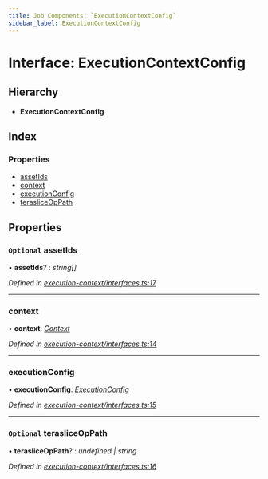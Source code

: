 ```yaml
---
title: Job Components: `ExecutionContextConfig`
sidebar_label: ExecutionContextConfig
---
```


# Interface: ExecutionContextConfig

## Hierarchy

* **ExecutionContextConfig**

## Index

### Properties

* [assetIds](executioncontextconfig.md#optional-assetids)
* [context](executioncontextconfig.md#context)
* [executionConfig](executioncontextconfig.md#executionconfig)
* [terasliceOpPath](executioncontextconfig.md#optional-terasliceoppath)

## Properties

### `Optional` assetIds

• **assetIds**? : *string[]*

*Defined in [execution-context/interfaces.ts:17](https://github.com/terascope/teraslice/blob/fd211a8bb/packages/job-components/src/execution-context/interfaces.ts#L17)*

___

###  context

• **context**: *[Context](context.md)*

*Defined in [execution-context/interfaces.ts:14](https://github.com/terascope/teraslice/blob/fd211a8bb/packages/job-components/src/execution-context/interfaces.ts#L14)*

___

###  executionConfig

• **executionConfig**: *[ExecutionConfig](executionconfig.md)*

*Defined in [execution-context/interfaces.ts:15](https://github.com/terascope/teraslice/blob/fd211a8bb/packages/job-components/src/execution-context/interfaces.ts#L15)*

___

### `Optional` terasliceOpPath

• **terasliceOpPath**? : *undefined | string*

*Defined in [execution-context/interfaces.ts:16](https://github.com/terascope/teraslice/blob/fd211a8bb/packages/job-components/src/execution-context/interfaces.ts#L16)*
